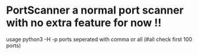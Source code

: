 # PortScanner  a normal port scanner with no extra feature for now !!
usage python3 -H <target ip> -p ports seperated with comma or all (#all check first 100 ports)
  
